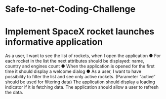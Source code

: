 # Safe-to-net-Coding-Challenge
# Implement SpaceX rocket launches informative application
As a user, I want to see the list of rockets, when I open the application
● For each rocket in the list the next attributes should be displayed: name, country and
engines count
● When the application is opened for the first time it should display a welcome dialog
● As a user, I want to have possibility to filter the list and see only active rockets.
(Parameter “active” should be used for filtering data)
The application should display a loading indicator if it is fetching data.
The application should allow a user to refresh the data.

